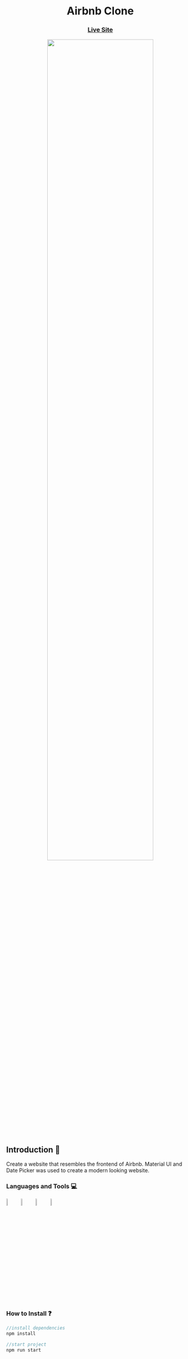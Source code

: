 <h1 align="center">Airbnb Clone</h3> 
<p> <a href="https://airbnb-clone-7b8b3.web.app/"><h3 align="center" >Live Site</h3></a>
</p>

<p align="center">
<img src="https://i.ibb.co/7NsYBkg/airbnb-clone.png" height="75%" width="75%" >
</p>

## Introduction 🚀
Create a website that resembles the frontend of Airbnb. Material UI and Date Picker was used to create a modern looking website. 

<h3 align="left">Languages and Tools 💻 </h3>
<p>
<a href="https://reactjs.org/" target="_blank"> <img src="https://cdn4.iconfinder.com/data/icons/logos-3/600/React.js_logo-256.png" alt="c" width="7%" height="7%"/></a>
<a href="https://firebase.google.com/" target="_blank"> <img src="https://img.icons8.com/color/344/google-firebase-console.png" alt="c" width="7%" height="7%"/></a>
  <a href="https://material-ui.com/" target="_blank"> <img src="https://img.icons8.com/color/344/material-ui.png" alt="c" width="7%" height="7%"/></a>
 <a href="https://code.visualstudio.com/" target="_blank"> <img src="https://img.icons8.com/fluent/344/visual-studio-code-2019.png" alt="c" width="7%" height="7%"/></a>
</p>

<h3 align="left">How to Install ❓ </h3>

```javascript
//install dependencies
npm install

//start project
npm run start 
```


